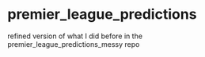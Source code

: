 # premier_league_predictions
refined version of what I did before in the premier_league_predictions_messy repo
